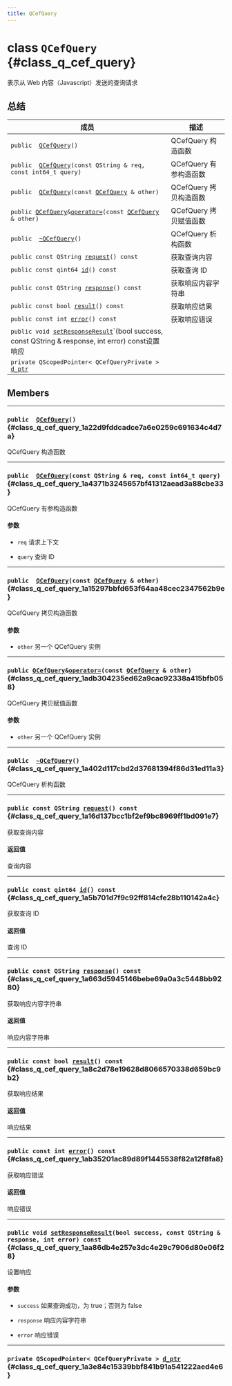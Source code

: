 ```yaml
---
title: QCefQuery
---
```


# class `QCefQuery` {#class_q_cef_query}

表示从 Web 内容（Javascript）发送的查询请求

## 总结

 成员                                                         | 描述                   
 ------------------------------------------------------------ | ---------------------- 
 `public  `[`QCefQuery`](#class_q_cef_query_1a22d9fddcadce7a6e0259c691634c4d7a)`()` | QCefQuery 构造函数     
 `public  `[`QCefQuery`](#class_q_cef_query_1a4371b3245657bf41312aead3a88cbe33)`(const QString & req, const int64_t query)` | QCefQuery 有参构造函数 
 `public  `[`QCefQuery`](#class_q_cef_query_1a15297bbfd653f64aa48cec2347562b9e)`(const `[`QCefQuery`](#class_q_cef_query)` & other)` | QCefQuery 拷贝构造函数 
 `public `[`QCefQuery`](#class_q_cef_query)` & `[`operator=`](#class_q_cef_query_1adb304235ed62a9cac92338a415bfb058)`(const `[`QCefQuery`](#class_q_cef_query)` & other)` | QCefQuery 拷贝赋值函数 
 `public  `[`~QCefQuery`](#class_q_cef_query_1a402d117cbd2d37681394f86d31ed11a3)`()` | QCefQuery 析构函数     
 `public const QString `[`request`](#class_q_cef_query_1a16d137bcc1bf2ef9bc8969ff1bd091e7)`() const` | 获取查询内容           
 `public const qint64 `[`id`](#class_q_cef_query_1a5b701d7f9c92ff814cfe28b110142a4c)`() const` | 获取查询 ID            
 `public const QString `[`response`](#class_q_cef_query_1a663d5945146bebe69a0a3c5448bb9280)`() const` | 获取响应内容字符串     
 `public const bool `[`result`](#class_q_cef_query_1a8c2d78e19628d8066570338d659bc9b2)`() const` | 获取响应结果           
 `public const int `[`error`](#class_q_cef_query_1ab35201ac89d89f1445538f82a12f8fa8)`() const` | 获取响应错误           
 `public void `[`setResponseResult`](#class_q_cef_query_1aa86db4e257e3dc4e29c7906d80e06f28)`(bool success, const QString & response, int error) const设置响应 |                        
 `private QScopedPointer< QCefQueryPrivate > `[`d_ptr`](#class_q_cef_query_1a3e84c15339bbf841b91a541222aed4e6) |                        

## Members

---
### `public  `[`QCefQuery`](#class_q_cef_query_1a22d9fddcadce7a6e0259c691634c4d7a)`()` {#class_q_cef_query_1a22d9fddcadce7a6e0259c691634c4d7a}

QCefQuery 构造函数

---
### `public  `[`QCefQuery`](#class_q_cef_query_1a4371b3245657bf41312aead3a88cbe33)`(const QString & req, const int64_t query)` {#class_q_cef_query_1a4371b3245657bf41312aead3a88cbe33}

QCefQuery 有参构造函数

#### 参数
* `req` 请求上下文

* `query` 查询 ID

---
### `public  `[`QCefQuery`](#class_q_cef_query_1a15297bbfd653f64aa48cec2347562b9e)`(const `[`QCefQuery`](#class_q_cef_query)` & other)` {#class_q_cef_query_1a15297bbfd653f64aa48cec2347562b9e}

QCefQuery 拷贝构造函数

#### 参数
* `other` 另一个 QCefQuery 实例

---
### `public `[`QCefQuery`](#class_q_cef_query)` & `[`operator=`](#class_q_cef_query_1adb304235ed62a9cac92338a415bfb058)`(const `[`QCefQuery`](#class_q_cef_query)` & other)` {#class_q_cef_query_1adb304235ed62a9cac92338a415bfb058}

QCefQuery 拷贝赋值函数

#### 参数
* `other` 另一个 QCefQuery 实例

---
### `public  `[`~QCefQuery`](#class_q_cef_query_1a402d117cbd2d37681394f86d31ed11a3)`()` {#class_q_cef_query_1a402d117cbd2d37681394f86d31ed11a3}

QCefQuery 析构函数

---
### `public const QString `[`request`](#class_q_cef_query_1a16d137bcc1bf2ef9bc8969ff1bd091e7)`() const` {#class_q_cef_query_1a16d137bcc1bf2ef9bc8969ff1bd091e7}

获取查询内容

#### 返回值
查询内容

---
### `public const qint64 `[`id`](#class_q_cef_query_1a5b701d7f9c92ff814cfe28b110142a4c)`() const` {#class_q_cef_query_1a5b701d7f9c92ff814cfe28b110142a4c}

获取查询 ID

#### 返回值
查询 ID

---
### `public const QString `[`response`](#class_q_cef_query_1a663d5945146bebe69a0a3c5448bb9280)`() const` {#class_q_cef_query_1a663d5945146bebe69a0a3c5448bb9280}

获取响应内容字符串

#### 返回值
响应内容字符串

---
### `public const bool `[`result`](#class_q_cef_query_1a8c2d78e19628d8066570338d659bc9b2)`() const` {#class_q_cef_query_1a8c2d78e19628d8066570338d659bc9b2}

获取响应结果

#### 返回值
响应结果

---
### `public const int `[`error`](#class_q_cef_query_1ab35201ac89d89f1445538f82a12f8fa8)`() const` {#class_q_cef_query_1ab35201ac89d89f1445538f82a12f8fa8}

获取响应错误

#### 返回值
响应错误

---
### `public void `[`setResponseResult`](#class_q_cef_query_1aa86db4e257e3dc4e29c7906d80e06f28)`(bool success, const QString & response, int error) const` {#class_q_cef_query_1aa86db4e257e3dc4e29c7906d80e06f28}

设置响应

#### 参数
* `success` 如果查询成功，为 true；否则为 false

* `response` 响应内容字符串

* `error` 响应错误

---
### `private QScopedPointer< QCefQueryPrivate > `[`d_ptr`](#class_q_cef_query_1a3e84c15339bbf841b91a541222aed4e6) {#class_q_cef_query_1a3e84c15339bbf841b91a541222aed4e6}

